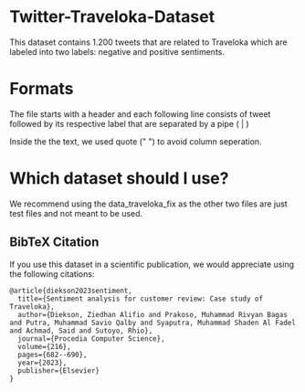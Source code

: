 # Twitter-Traveloka-Dataset
This dataset contains 1.200 tweets that are related to Traveloka which are labeled into two labels: negative and positive sentiments.

# Formats
The file starts with a header and each following line consists of tweet followed by its respective label that are separated by a pipe ( | )

Inside the the text, we used quote (" ") to avoid column seperation.

# Which dataset should I use?
We recommend using the data_traveloka_fix as the other two files are just test files and not meant to be used.

## BibTeX Citation
If you use this dataset in a scientific publication, we would appreciate using the following citations:

```
@article{diekson2023sentiment,
  title={Sentiment analysis for customer review: Case study of Traveloka},
  author={Diekson, Ziedhan Alifio and Prakoso, Muhammad Rivyan Bagas and Putra, Muhammad Savio Qalby and Syaputra, Muhammad Shaden Al Fadel and Achmad, Said and Sutoyo, Rhio},
  journal={Procedia Computer Science},
  volume={216},
  pages={682--690},
  year={2023},
  publisher={Elsevier}
}
```
